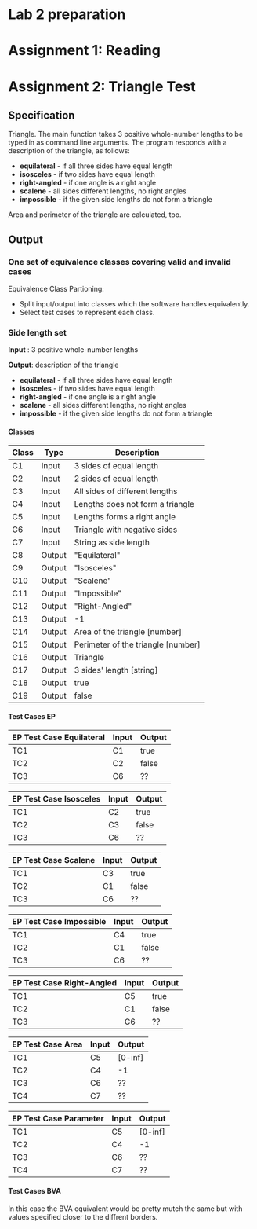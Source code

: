 # Lab 2 preparation

# Assignment 1: Reading

# Assignment 2: Triangle Test

## Specification
Triangle. The main function takes 3 positive whole-number lengths to be typed in as command line arguments. The program responds with a description of the triangle, as follows:
- <b>equilateral</b> - if all three sides have equal length
- <b>isosceles</b> - if two sides have equal length
- <b>right-angled</b> - if one angle is a right angle
- <b>scalene</b> - all sides different lengths, no right angles
- <b>impossible</b> - if the given side lengths do not form a triangle

Area and perimeter of the triangle are calculated, too.

## Output

### One set of equivalence classes covering valid and invalid cases

Equivalence Class Partioning:
 - Split input/output into classes which the software handles equivalently.
 - Select test cases to represent each class.

### Side length set
**Input** : 3 positive whole-number lengths
 
**Output**: description of the triangle
- <b>equilateral</b> - if all three sides have equal length
- <b>isosceles</b> - if two sides have equal length
- <b>right-angled</b> - if one angle is a right angle
- <b>scalene</b> - all sides different lengths, no right angles
- <b>impossible</b> - if the given side lengths do not form a triangle

#### Classes
| Class | Type | Description |
| ----- | ---- | ----------- |
| C1 | Input | 3 sides of equal length |
| C2 | Input | 2 sides of equal length |
| C3 | Input | All sides of different lengths| 
| C4 | Input | Lengths does not form a triangle |
| C5 | Input | Lengths forms a right angle |
| C6 | Input | Triangle with negative sides |
| C7 | Input | String as side length |
| C8 | Output | "Equilateral" |
| C9 | Output | "Isosceles" |
| C10 | Output | "Scalene" |
| C11 | Output | "Impossible" |
| C12 | Output | "Right-Angled" |
| C13 | Output | -1 |
| C14 | Output | Area of the triangle [number] |
| C15 | Output | Perimeter of the triangle [number] |
| C16 | Output | Triangle |
| C17 | Output | 3 sides' length [string] |
| C18 | Output | true |
| C19 | Output | false |

#### Test Cases EP

| EP Test Case Equilateral | Input | Output |
| ----- | ---- | ----------- |
| TC1 | C1 | true |
| TC2 | C2 | false |
| TC3 | C6 | ?? | 

| EP Test Case Isosceles | Input | Output |
| ----- | ---- | ----------- |
| TC1 | C2 | true |
| TC2 | C3 | false |
| TC3 | C6 | ?? | 

| EP Test Case Scalene | Input | Output |
| ----- | ---- | ----------- |
| TC1 | C3 | true |
| TC2 | C1 | false |
| TC3 | C6 | ?? | 

| EP Test Case Impossible | Input | Output |
| ----- | ---- | ----------- |
| TC1 | C4 | true |
| TC2 | C1 | false |
| TC3 | C6 | ?? | 

| EP Test Case Right-Angled | Input | Output |
| ----- | ---- | ----------- |
| TC1 | C5 | true |
| TC2 | C1 | false |
| TC3 | C6 | ?? | 

| EP Test Case Area | Input | Output |
| ----- | ---- | ----------- |
| TC1 | C5 | [0-inf]|
| TC2 | C4 | -1 |
| TC3 | C6 | ?? | 
| TC4 | C7 | ?? | 

| EP Test Case Parameter | Input | Output |
| ----- | ---- | ----------- |
| TC1 | C5 | [0-inf]|
| TC2 | C4 | -1 |
| TC3 | C6 | ?? | 
| TC4 | C7 | ?? | 



#### Test Cases BVA 

In this case the BVA equivalent would be pretty mutch the same but with values specified closer to the diffrent borders.  

